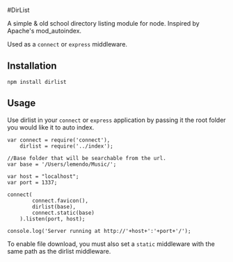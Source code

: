#DirList


A simple & old school directory listing module for node. Inspired by Apache's mod_autoindex.

Used as a `connect` or `express` middleware.

## Installation

	npm install dirlist

## Usage

Use dirlist in your `connect` or `express` application by passing it the root folder you would like it to auto index.

	var connect = require('connect'),
		dirlist = require('../index');

	//Base folder that will be searchable from the url.
	var base = '/Users/lemendo/Music/';

	var host = "localhost";
	var port = 1337;

	connect(
			connect.favicon(),
			dirlist(base),
			connect.static(base)
		).listen(port, host);

	console.log('Server running at http://'+host+':'+port+'/');

To enable file download, you must also set a `static` middleware with the same path as the dirlist middleware.